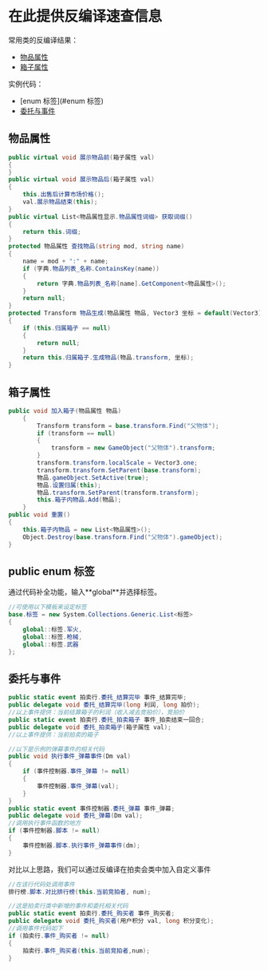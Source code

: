 <h1>在此提供反编译速查信息</h1>  

常用类的反编译结果：  
* [物品属性](#物品属性)
* [箱子属性](#箱子属性)


实例代码：
* [enum 标签](#enum 标签)
* [委托与事件](#委托与事件)

<h2 id="物品属性">物品属性</h2>

~~~C#
public virtual void 展示物品前(箱子属性 val)
{
}
public virtual void 展示物品后(箱子属性 val)
{
	this.出售后计算市场价格();
	val.展示物品结束(this);
}
public virtual List<物品属性显示.物品属性词缀> 获取词缀()
{
	return this.词缀;
}
protected 物品属性 查找物品(string mod, string name)
{
	name = mod + ":" + name;
	if (字典.物品列表_名称.ContainsKey(name))
	{
		return 字典.物品列表_名称[name].GetComponent<物品属性>();
	}
	return null;
}
protected Transform 物品生成(物品属性 物品, Vector3 坐标 = default(Vector3))
{
	if (this.归属箱子 == null)
	{
		return null;
	}
	return this.归属箱子.生成物品(物品.transform, 坐标);
}
~~~
<h2 id="箱子属性">箱子属性</h2>

~~~ C#
public void 加入箱子(物品属性 物品)
	{
		Transform transform = base.transform.Find("父物体");
		if (transform == null)
		{
			transform = new GameObject("父物体").transform;
		}
		transform.transform.localScale = Vector3.one;
		transform.transform.SetParent(base.transform);
		物品.gameObject.SetActive(true);
		物品.设置归属(this);
		物品.transform.SetParent(transform.transform);
		this.箱子内物品.Add(物品);
	}
public void 重置()
{
	this.箱子内物品 = new List<物品属性>();
	Object.Destroy(base.transform.Find("父物体").gameObject);
}
~~~

<h2 id="enum 标签">public enum 标签</h2>
通过代码补全功能，输入**global**并选择标签。

~~~ c#
//可使用以下模板来设定标签
base.标签 = new System.Collections.Generic.List<标签>
{
	global::标签.军火,
	global::标签.枪械,
	global::标签.武器
};
~~~

<h2 id="委托与事件">委托与事件</h2>

~~~ c#
public static event 拍卖行.委托_结算完毕 事件_结算完毕;
public delegate void 委托_结算完毕(long 利润, long 拍价);
//以上事件提供：当前结算箱子的利润（收入减去竞拍价），竞拍价
public static event 拍卖行.委托_拍卖箱子 事件_拍卖结束一回合;
public delegate void 委托_拍卖箱子(箱子属性 val);
//以上事件提供：当前拍卖的箱子
~~~
~~~C#
//以下是示例的弹幕事件的相关代码
public void 执行事件_弹幕事件(Dm val)
{
	if (事件控制器.事件_弹幕 != null)
	{
		事件控制器.事件_弹幕(val);
	}
}
public static event 事件控制器.委托_弹幕 事件_弹幕;
public delegate void 委托_弹幕(Dm val);
//调用执行事件函数的地方
if (事件控制器.脚本 != null)
{
	事件控制器.脚本.执行事件_弹幕事件(dm);
}
~~~
对比以上思路，我们可以通过反编译在拍卖会类中加入自定义事件
~~~C#
//在该行代码处调用事件
排行榜.脚本.对比排行榜(this.当前竞拍者, num);
~~~
~~~C#
//这是拍卖行类中新增的事件和委托相关代码
public static event 拍卖行.委托_购买者 事件_购买者;
public delegate void 委托_购买者(用户积分 val, long 积分变化);
//调用事件代码如下
if (拍卖行.事件_购买者 != null)
{
	拍卖行.事件_购买者(this.当前竞拍者,num);
}
~~~
